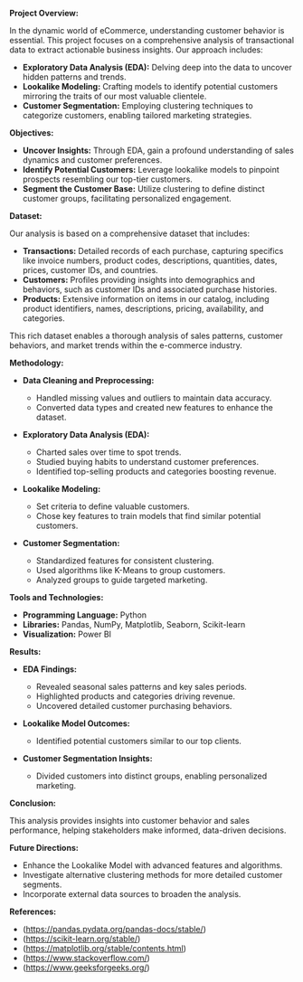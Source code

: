 **Project Overview:**

In the dynamic world of eCommerce, understanding customer behavior is essential. This project focuses on a comprehensive analysis of transactional data to extract actionable business insights. Our approach includes:

- **Exploratory Data Analysis (EDA):** Delving deep into the data to uncover hidden patterns and trends.
- **Lookalike Modeling:** Crafting models to identify potential customers mirroring the traits of our most valuable clientele.
- **Customer Segmentation:** Employing clustering techniques to categorize customers, enabling tailored marketing strategies.

**Objectives:**

- **Uncover Insights:** Through EDA, gain a profound understanding of sales dynamics and customer preferences.
- **Identify Potential Customers:** Leverage lookalike models to pinpoint prospects resembling our top-tier customers.
- **Segment the Customer Base:** Utilize clustering to define distinct customer groups, facilitating personalized engagement.

**Dataset:**

Our analysis is based on a comprehensive dataset that includes:

- **Transactions:** Detailed records of each purchase, capturing specifics like invoice numbers, product codes, descriptions, quantities, dates, prices, customer IDs, and countries.
- **Customers:** Profiles providing insights into demographics and behaviors, such as customer IDs and associated purchase histories.
- **Products:** Extensive information on items in our catalog, including product identifiers, names, descriptions, pricing, availability, and categories.

This rich dataset enables a thorough analysis of sales patterns, customer behaviors, and market trends within the e-commerce industry.

**Methodology:**

- **Data Cleaning and Preprocessing:**
  - Handled missing values and outliers to maintain data accuracy.
  - Converted data types and created new features to enhance the dataset.

- **Exploratory Data Analysis (EDA):**
  - Charted sales over time to spot trends.
  - Studied buying habits to understand customer preferences.
  - Identified top-selling products and categories boosting revenue.

- **Lookalike Modeling:**
  - Set criteria to define valuable customers.
  - Chose key features to train models that find similar potential customers.

- **Customer Segmentation:**
  - Standardized features for consistent clustering.
  - Used algorithms like K-Means to group customers.
  - Analyzed groups to guide targeted marketing.

**Tools and Technologies:**

- **Programming Language:** Python
- **Libraries:** Pandas, NumPy, Matplotlib, Seaborn, Scikit-learn
- **Visualization:** Power BI

**Results:**

- **EDA Findings:**
  - Revealed seasonal sales patterns and key sales periods.
  - Highlighted products and categories driving revenue.
  - Uncovered detailed customer purchasing behaviors.

- **Lookalike Model Outcomes:**
  - Identified potential customers similar to our top clients.

- **Customer Segmentation Insights:**
  - Divided customers into distinct groups, enabling personalized marketing.

**Conclusion:**

This analysis provides insights into customer behavior and sales performance, helping stakeholders make informed, data-driven decisions.

**Future Directions:**

- Enhance the Lookalike Model with advanced features and algorithms.
- Investigate alternative clustering methods for more detailed customer segments.
- Incorporate external data sources to broaden the analysis.

**References:**

- (https://pandas.pydata.org/pandas-docs/stable/)
- (https://scikit-learn.org/stable/)
- (https://matplotlib.org/stable/contents.html)
- (https://www.stackoverflow.com/)
- (https://www.geeksforgeeks.org/)

